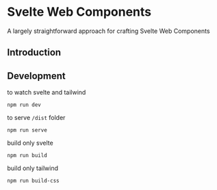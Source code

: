 # Svelte Web Components

A largely straightforward approach for crafting Svelte Web Components

## Introduction


## Development
to watch svelte and tailwind
```
npm run dev
```

to serve `/dist` folder
```
npm run serve
```

build only svelte
```
npm run build
```

build only tailwind
```
npm run build-css
```